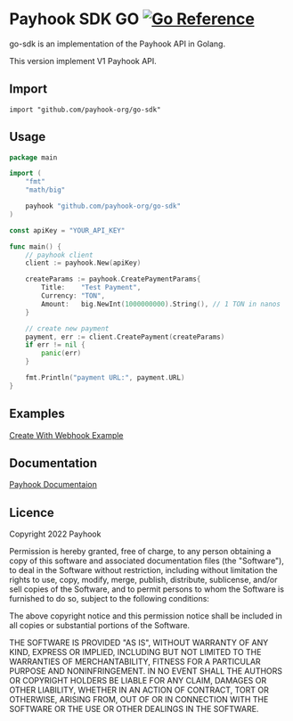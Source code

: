 # Payhook SDK GO [![Go Reference](https://pkg.go.dev/badge/github.com/payhook-org/go-sdk.svg)](https://pkg.go.dev/github.com/payhook-org/go-sdk)

go-sdk is an implementation of the Payhook API in Golang.

This version implement V1 Payhook API.

## Import

	import "github.com/payhook-org/go-sdk"

## Usage

~~~ go
package main

import (
	"fmt"
	"math/big"

	payhook "github.com/payhook-org/go-sdk"
)

const apiKey = "YOUR_API_KEY"

func main() {
	// payhook client
	client := payhook.New(apiKey)

	createParams := payhook.CreatePaymentParams{
		Title:    "Test Payment",
		Currency: "TON",
		Amount:   big.NewInt(1000000000).String(), // 1 TON in nanos
	}

	// create new payment
	payment, err := client.CreatePayment(createParams)
	if err != nil {
		panic(err)
	}

	fmt.Println("payment URL:", payment.URL)
}
~~~

## Examples
[Create With Webhook Example](https://github.com/payhook-org/go-sdk/blob/main/examples/main.go)

## Documentation
[Payhook Documentaion](https://docs.payhook.org)

## Licence

Copyright 2022 Payhook

Permission is hereby granted, free of charge, to any person obtaining a copy of this software and associated
documentation files (the "Software"), to deal in the Software without restriction, including without limitation the
rights to use, copy, modify, merge, publish, distribute, sublicense, and/or sell copies of the Software, and to permit
persons to whom the Software is furnished to do so, subject to the following conditions:

The above copyright notice and this permission notice shall be included in all copies or substantial portions of the
Software.

THE SOFTWARE IS PROVIDED "AS IS", WITHOUT WARRANTY OF ANY KIND, EXPRESS OR IMPLIED, INCLUDING BUT NOT LIMITED TO THE
WARRANTIES OF MERCHANTABILITY, FITNESS FOR A PARTICULAR PURPOSE AND NONINFRINGEMENT. IN NO EVENT SHALL THE AUTHORS OR
COPYRIGHT HOLDERS BE LIABLE FOR ANY CLAIM, DAMAGES OR OTHER LIABILITY, WHETHER IN AN ACTION OF CONTRACT, TORT OR
OTHERWISE, ARISING FROM, OUT OF OR IN CONNECTION WITH THE SOFTWARE OR THE USE OR OTHER DEALINGS IN THE SOFTWARE.
